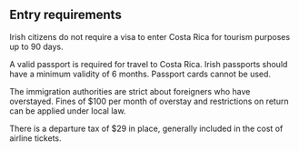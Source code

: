 ## Entry requirements

Irish citizens do not require a visa to enter Costa Rica for tourism purposes up to 90 days.

A valid passport is required for travel to Costa Rica. Irish passports should have a minimum validity of 6 months. Passport cards cannot be used.

The immigration authorities are strict about foreigners who have overstayed. Fines of $100 per month of overstay and restrictions on return can be applied under local law.

There is a departure tax of $29 in place, generally included in the cost of airline tickets.